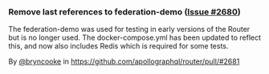 ### Remove last references to federation-demo ([Issue #2680](https://github.com/apollographql/router/issues/2680))

The federation-demo was used for testing in early versions of the Router but is no longer used.
The docker-compose.yml has been updated to reflect this, and now also includes Redis which is required for some tests. 

By [@bryncooke](https://github.com/bryncooke) in https://github.com/apollographql/router/pull/#2681
